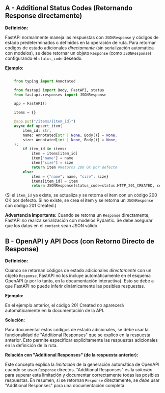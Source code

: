 ## A - Additional Status Codes (Retornando Response directamente)

**Definición:**

FastAPI normalmente maneja las respuestas con `JSONResponse` y códigos de estado predeterminados o definidos en la operación de ruta. Para retornar códigos de estado adicionales _directamente_ (sin serialización automática con modelos), se debe retornar un objeto `Response` (como `JSONResponse`) configurando el `status_code` deseado.

**Ejemplo:**

```Python

    from typing import Annotated

    from fastapi import Body, FastAPI, status
    from fastapi.responses import JSONResponse

    app = FastAPI()

    items = {}

    @app.put("/items/{item_id}")
    async def upsert_item(
        item_id: str,
        name: Annotated[str | None, Body()] = None,
        size: Annotated[int | None, Body()] = None,
    ):
        if item_id in items:
            item = items[item_id]
            item["name"] = name
            item["size"] = size
            return item #Retorna 200 OK por defecto
        else:
            item = {"name": name, "size": size}
            items[item_id] = item
            return JSONResponse(status_code=status.HTTP_201_CREATED, content=item) #Retorna 201 Created
```

(Si el `item_id` ya existe, se actualiza y se retorna el item con un código 200 OK por defecto. Si no existe, se crea el item y se retorna un `JSONResponse` con código 201 Created.)

**Advertencia Importante:** Cuando se retorna un `Response` directamente, FastAPI _no_ realiza serialización con modelos Pydantic. Se debe asegurar que los datos en el `content` sean JSON válido.

## B - OpenAPI y API Docs (con Retorno Directo de Response)

**Definición:**

Cuando se retornan códigos de estado adicionales _directamente_ con un objeto `Response`, FastAPI no los incluye automáticamente en el esquema OpenAPI (y por lo tanto, en la documentación interactiva). Esto se debe a que FastAPI no puede inferir dinámicamente las posibles respuestas.

**Ejemplo:**

En el ejemplo anterior, el código 201 Created _no_ aparecerá automáticamente en la documentación de la API.

**Solución:**

Para documentar estos códigos de estado adicionales, se debe usar la funcionalidad de "Additional Responses" que se explicó en la respuesta anterior. Esto permite especificar explícitamente las respuestas adicionales en la definición de la ruta.

**Relación con "Additional Responses" (de la respuesta anterior):**

Este concepto explica la _limitación_ de la generación automática de OpenAPI cuando se usan `Response` directos. "Additional Responses" es la _solución_ para superar esta limitación y documentar correctamente todas las posibles respuestas. En resumen, si se retornan `Response` directamente, se _debe_ usar "Additional Responses" para una documentación completa.

